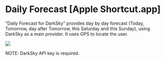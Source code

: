 # Daily Forecast [Apple Shortcut.app]

"Daily Forecast for DarkSky" provides day by day forecast (Today, Tomorrow, day after Tomorrow, this Saturday and this Sunday), using DarkSky as a main provider. It uses GPS to locate the user.

![](https://imagizer.imageshack.com/v2/150x100q90/922/GnP4AE.png)

NOTE: DarkSky API key is required.
